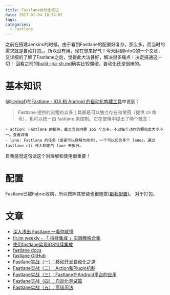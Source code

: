 ```yaml
---
title: Fastlane自动化笔记
date: 2017-01-04 18:14:07
tags:
categories:
  - Fastlane
---
```


之前在搭建Jenkins的时候，由于看到Fastlane的配置好复杂，那么多，而当时的需求就是自动打包。。所以没有用，现在想来好气！今天翻到InfoQ的一个文章，又详细的了解了Fastlane之后，觉得此大法甚好，解决很多痛点！决定搞通这一切！
回看之前的[build-ipa-sh.md](https://madordie.github.io/2016/09/26/build-ipa-sh)确实比较僵硬。自动化还是很棒的。

<!--more-->

# 基本知识
  ([@icyleaf](http://icyleaf.com))在[Fastlane - iOS 和 Android 的自动化构建工具](https://icyleaf.com/2016/07/intro-fastlane-automation-for-ios-and-android/)中说到：
  > Fastlane 提供的流程的众多工具都是可以独立存在和使用（提供 cli 命令），也可以统一由 fastlane 来控制。它在使用中提出了两个概念：
  >
    - action: Fastlane 的插件，截至当前内置 165 个至多，不过每个动作的颗粒度大小不一。查看详情
    - lane: Fastlane 的任务（或者可以理解为命令），一个可以包含多个 lanes，通过 fastlane cli 传入制定的 lane 来执行。

  自我感觉这句话这个对理解和使用很重要！
  

# 配置
  Fastlane已被Fabric收购，所以按照其安装也很随意([戳我配置](https://fabric.io/features/distribution))。
  对于打包，
  
# 文章
  - [深入浅出 Fastlane 一看你就懂](http://icyleaf.com/2016/07/fastlane-in-action/)
  - [fir.im weekly - 「 持续集成 」实践教程合集](http://blog.fir.im/fir_im_weekly160505)
  - [使用fastlane实现iOS持续集成](https://everettjf.github.io/2015/09/08/ios-ci-with-fastlane)
  - [fastlane docs](https://docs.fastlane.tools)
  - [fastlane GitHub](https://github.com/fastlane/fastlane)
  - [Fastlane实战（一）：移动开发自动化之道](http://www.infoq.com/cn/articles/actual-combat-of-fastlane-part01)
  - [Fastlane实战（二）：Action和Plugin机制](http://www.infoq.com/cn/articles/actual-combat-of-fastlane-part02)
  - [Fastlane实战（三）：Fastlane在Android平台的应用](http://www.infoq.com/cn/articles/actual-combat-of-fastlane-part03)
  - [Fastlane实战（四）：自动化测试篇](http://www.infoq.com/cn/articles/fastlane-automatic-testing)
  - [Fastlane实战（五）：高级用法](http://www.infoq.com/cn/articles/fastlane-pro-tips)
  